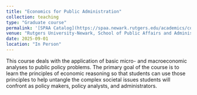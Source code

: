 ```yaml
---
title: "Economics for Public Administration"
collection: teaching
type: "Graduate course"
permalink: '[SPAA Catalog](https://spaa.newark.rutgers.edu/academics/courses/economics-public-administration)'
venue: "Rutgers University-Newark, School of Public Affairs and Administration"
date: 2025-09-01
location: "In Person"
---
```


This course deals with the application of basic micro- and macroeconomic analyses to public policy problems. The primary goal of the course is to learn the principles of economic reasoning so that students can use those principles to help untangle the complex societal issues students will confront as policy makers, policy analysts, and administrators. 
